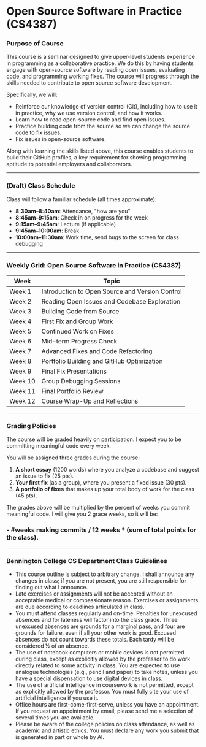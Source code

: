 # Open Source Software in Practice (CS4387)

### Purpose of Course
This course is a seminar designed to give upper-level students experience in programming as a collaborative practice. We do this by having students engage with open-source software by reading open issues, evaluating code, and programming working fixes. The course will progress through the skills needed to contribute to open source software development.

Specifically, we will:

- Reinforce our knowledge of version control (Git), including how to use it in practice, why we use version control, and how it works.
- Learn how to read open-source code and find open issues.
- Practice building code from the source so we can change the source code to fix issues.
- Fix issues in open-source software.

Along with learning the skills listed above, this course enables students to build their GitHub profiles, a key requirement for showing programming aptitude to potential employers and collaborators.

---

### (Draft) Class Schedule
Class will follow a familiar schedule (all times approximate):

- **8:30am–8:40am**: Attendance, "how are you"
- **8:45am–9:15am**: Check in on progress for the week
- **9:15am–9:45am**: Lecture (if applicable)
- **9:45am–10:00am**: Break
- **10:00am–11:30am**: Work time, send bugs to the screen for class debugging

---

### Weekly Grid: Open Source Software in Practice (CS4387)

| Week | Topic |
|------|-------|
| Week 1 | Introduction to Open Source and Version Control |
| Week 2 | Reading Open Issues and Codebase Exploration |
| Week 3 | Building Code from Source |
| Week 4 | First Fix and Group Work |
| Week 5 | Continued Work on Fixes |
| Week 6 | Mid-term Progress Check |
| Week 7 | Advanced Fixes and Code Refactoring |
| Week 8 | Portfolio Building and GitHub Optimization |
| Week 9 | Final Fix Presentations |
| Week 10 | Group Debugging Sessions |
| Week 11 | Final Portfolio Review |
| Week 12 | Course Wrap-Up and Reflections |

---

### Grading Policies
The course will be graded heavily on participation. I expect you to be committing meaningful code every week.

You will be assigned three grades during the course:

1. **A short essay** (1200 words) where you analyze a codebase and suggest an issue to fix (25 pts).
2. **Your first fix** (as a group), where you present a fixed issue (30 pts).
3. **A portfolio of fixes** that makes up your total body of work for the class (45 pts).

The grades above will be multiplied by the percent of weeks you commit meaningful code. I will give you 2 grace weeks, so it will be:
### -  #weeks making commits / 12 weeks * (sum of total points for the class).


---

### Bennington College CS Department Class Guidelines

- This course outline is subject to arbitrary change. I shall announce any changes in class; if you are not present, you are still responsible for finding out what I announce.
- Late exercises or assignments will not be accepted without an acceptable medical or compassionate reason. Exercises or assignments are due according to deadlines articulated in class.
- You must attend classes regularly and on-time. Penalties for unexcused absences and for lateness will factor into the class grade. Three unexcused absences are grounds for a marginal pass, and four are grounds for failure, even if all your other work is good. Excused absences do not count towards these totals. Each tardy will be considered ½ of an absence.
- The use of notebook computers or mobile devices is not permitted during class, except as explicitly allowed by the professor to do work directly related to some activity in class. You are expected to use analogue technologies (e.g., pencil and paper) to take notes, unless you have a special dispensation to use digital devices in class.
- The use of artificial intelligence in coursework is not permitted, except as explicitly allowed by the professor. You must fully cite your use of artificial intelligence if you use it.
- Office hours are first-come-first-serve, unless you have an appointment. If you request an appointment by email, please send me a selection of several times you are available.
- Please be aware of the college policies on class attendance, as well as academic and artistic ethics. You must declare any work you submit that is generated in part or whole by AI.


  


